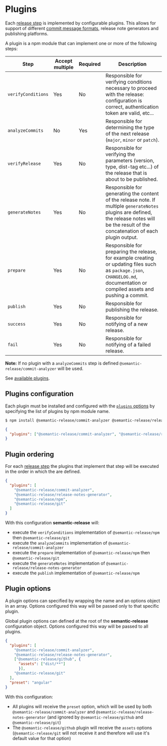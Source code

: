 # Plugins

Each [release step](../../README.md#release-steps) is implemented by configurable plugins. This allows for support of different [commit message formats](../../README.md#commit-message-format), release note generators and publishing platforms.

A plugin is a npm module that can implement one or more of the following steps:

| Step               | Accept multiple | Required | Description                                                                                                                                                                                   |
|--------------------|-----------------|----------|-----------------------------------------------------------------------------------------------------------------------------------------------------------------------------------------------|
| `verifyConditions` | Yes             | No       | Responsible for verifying conditions necessary to proceed with the release: configuration is correct, authentication token are valid, etc...                                                  |
| `analyzeCommits`   | No              | Yes      | Responsible for determining the type of the next release (`major`, `minor` or `patch`).                                                                                                       |
| `verifyRelease`    | Yes             | No       | Responsible for verifying the parameters (version, type, dist-tag etc...) of the release that is about to be published.                                                                       |
| `generateNotes`    | Yes             | No       | Responsible for generating the content of the release note. If multiple `generateNotes` plugins are defined, the release notes will be the result of the concatenation of each plugin output. |
| `prepare`          | Yes             | No       | Responsible for preparing the release, for example creating or updating files such as `package.json`, `CHANGELOG.md`, documentation or compiled assets and pushing a commit.                  |
| `publish`          | Yes             | No       | Responsible for publishing the release.                                                                                                                                                       |
| `success`          | Yes             | No       | Responsible for notifying of a new release.                                                                                                                                                   |
| `fail`             | Yes             | No       | Responsible for notifying of a failed release.                                                                                                                                                |

**Note:** If no plugin with a `analyzeCommits` step is defined `@semantic-release/commit-analyzer` will be used.

See [available plugins](../extending/plugins-list.md).

## Plugins configuration

Each plugin must be installed and configured with the [`plugins` options](./configuration.md#plugins) by specifying the list of plugins by npm module name.

```bash
$ npm install @semantic-release/commit-analyzer @semantic-release/release-notes-generator @semantic-release/npm -D
```

```json
{
  "plugins": ["@semantic-release/commit-analyzer", "@semantic-release/release-notes-generator", "@semantic-release/npm"]
}
```

## Plugin ordering

For each [release step](../../README.md#release-steps) the plugins that implement that step will be executed in the order in which the are defined.

```json
{
  "plugins": [
    "@semantic-release/commit-analyzer",
    "@semantic-release/release-notes-generator",
    "@semantic-release/npm",
    "@semantic-release/git"
  ]
}
```

With this configuration **semantic-release** will:
- execute the `verifyConditions` implementation of `@semantic-release/npm` then `@semantic-release/git`
- execute the `analyzeCommits` implementation of `@semantic-release/commit-analyzer`
- execute the `prepare` implementation of `@semantic-release/npm` then `@semantic-release/git`
- execute the `generateNotes` implementation of `@semantic-release/release-notes-generator`
- execute the `publish` implementation of `@semantic-release/npm`

## Plugin options

A plugin options can specified by wrapping the name and an options object in an array. Options configured this way will be passed only to that specific plugin.

Global plugin options can defined at the root of the **semantic-release** configuration object. Options configured this way will be passed to all plugins.

```json
{
  "plugins": [
    "@semantic-release/commit-analyzer",
    "@semantic-release/release-notes-generator",
    ["@semantic-release/github", {
      "assets": ["dist/**"]
      }],
    "@semantic-release/git"
  ],
  "preset": "angular"
}
```

With this configuration:
- All plugins will receive the `preset` option, which will be used by both `@semantic-release/commit-analyzer` and `@semantic-release/release-notes-generator` (and ignored by `@semantic-release/github` and `@semantic-release/git`)
- The `@semantic-release/github` plugin will receive the `assets` options (`@semantic-release/git` will not receive it and therefore will use it's default value for that option)
